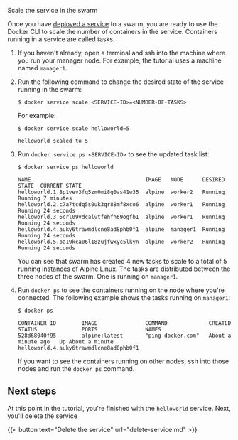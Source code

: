 Scale the service in the swarm


Once you have [deployed a service](deploy-service.md) to a swarm, you are ready
to use the Docker CLI to scale the number of containers in
the service. Containers running in a service are called tasks.

1.  If you haven't already, open a terminal and ssh into the machine where you
    run your manager node. For example, the tutorial uses a machine named
    `manager1`.

2.  Run the following command to change the desired state of the
    service running in the swarm:

    ```console
    $ docker service scale <SERVICE-ID>=<NUMBER-OF-TASKS>
    ```

    For example:

    ```console
    $ docker service scale helloworld=5

    helloworld scaled to 5
    ```

3.  Run `docker service ps <SERVICE-ID>` to see the updated task list:

    ```console
    $ docker service ps helloworld

    NAME                                    IMAGE   NODE      DESIRED STATE  CURRENT STATE
    helloworld.1.8p1vev3fq5zm0mi8g0as41w35  alpine  worker2   Running        Running 7 minutes
    helloworld.2.c7a7tcdq5s0uk3qr88mf8xco6  alpine  worker1   Running        Running 24 seconds
    helloworld.3.6crl09vdcalvtfehfh69ogfb1  alpine  worker1   Running        Running 24 seconds
    helloworld.4.auky6trawmdlcne8ad8phb0f1  alpine  manager1  Running        Running 24 seconds
    helloworld.5.ba19kca06l18zujfwxyc5lkyn  alpine  worker2   Running        Running 24 seconds
    ```

    You can see that swarm has created 4 new tasks to scale to a total of 5
    running instances of Alpine Linux. The tasks are distributed between the
    three nodes of the swarm. One is running on `manager1`.

4.  Run `docker ps` to see the containers running on the node where you're
    connected. The following example shows the tasks running on `manager1`:

    ```console
    $ docker ps

    CONTAINER ID        IMAGE               COMMAND             CREATED             STATUS              PORTS               NAMES
    528d68040f95        alpine:latest       "ping docker.com"   About a minute ago   Up About a minute                       helloworld.4.auky6trawmdlcne8ad8phb0f1
    ```

    If you want to see the containers running on other nodes, ssh into
    those nodes and run the `docker ps` command.

## Next steps

At this point in the tutorial, you're finished with the `helloworld` service. Next, you'll delete the service

{{< button text="Delete the service" url="delete-service.md" >}}
